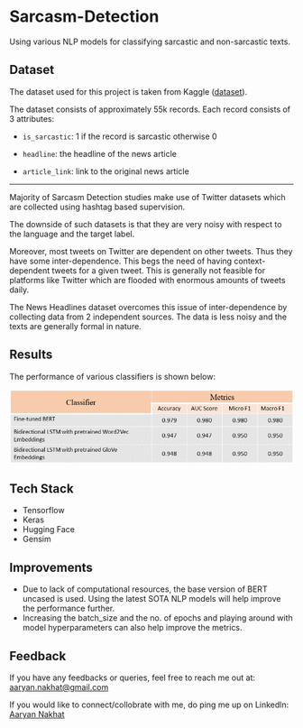 # Sarcasm-Detection

Using various NLP models for classifying sarcastic and non-sarcastic texts.


## Dataset

The dataset used for this project is taken from Kaggle (<a href = "https://www.kaggle.com/datasets/rmisra/news-headlines-dataset-for-sarcasm-detection">dataset</a>).

The dataset consists of approximately 55k records. Each record consists of 3 attributes:

* ```is_sarcastic```: 1 if the record is sarcastic otherwise 0

* ```headline```: the headline of the news article

* ```article_link```: link to the original news article

___________

Majority of Sarcasm Detection studies make use of Twitter datasets which are collected using hashtag based supervision.

The downside of such datasets is that they are very noisy with respect to the language and the target label. 

Moreover, most tweets on Twitter are dependent on other tweets. Thus they have some inter-dependence. This begs the need of having context-dependent tweets for a given tweet. This is generally not feasible for platforms like Twitter which are flooded with enormous amounts of tweets daily.

The News Headlines dataset overcomes this issue of inter-dependence by collecting data from 2 independent sources. The data is less noisy and the texts are generally formal in nature.


## Results

The performance of various classifiers is shown below:

![](miscellaneous/results_table.png)


## Tech Stack

* Tensorflow
* Keras
* Hugging Face
* Gensim 

## Improvements

* Due to lack of computational resources, the base version of BERT uncased is used. Using the latest SOTA NLP models will help improve the performance further.
* Increasing the batch_size and the no. of epochs and playing around with model hyperparameters can also help improve the metrics.


## Feedback

If you have any feedbacks or queries, feel free to reach me out at: aaryan.nakhat@gmail.com

If you would like to connect/collobrate with me, do ping me up on Linkedln: <a href = "https://www.linkedin.com/in/aaryan-nak" target="_blank">Aaryan Nakhat</a>
